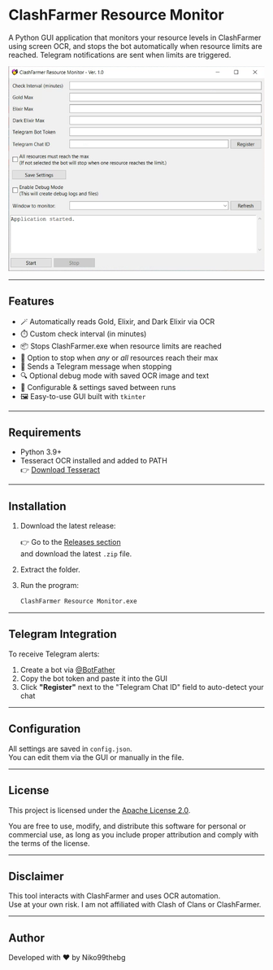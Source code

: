 # ClashFarmer Resource Monitor

A Python GUI application that monitors your resource levels in ClashFarmer using screen OCR, and stops the bot automatically when resource limits are reached. Telegram notifications are sent when limits are triggered.

![screenshot](preview.png) <!-- Optional: add screenshot image -->

---

## Features

- 🪄 Automatically reads Gold, Elixir, and Dark Elixir via OCR
- ⏱️ Custom check interval (in minutes)
- 📦 Stops ClashFarmer.exe when resource limits are reached
- 🛑 Option to stop when *any* or *all* resources reach their max
- 🔔 Sends a Telegram message when stopping
- 🔍 Optional debug mode with saved OCR image and text
- 💾 Configurable & settings saved between runs
- 🖼️ Easy-to-use GUI built with `tkinter`

---

## Requirements

- Python 3.9+
- Tesseract OCR installed and added to PATH  
  👉 [Download Tesseract](https://github.com/tesseract-ocr/tesseract)

---

## Installation

1. Download the latest release:

   👉 Go to the [Releases section](https://github.com/niko99thebg/public_clashfarmer_resourcemonitor/releases)  
   and download the latest `.zip` file.

2. Extract the folder.

3. Run the program:

   ```bash
   ClashFarmer Resource Monitor.exe

---

## Telegram Integration

To receive Telegram alerts:

1. Create a bot via [@BotFather](https://t.me/BotFather)
2. Copy the bot token and paste it into the GUI
3. Click **"Register"** next to the "Telegram Chat ID" field to auto-detect your chat

---

## Configuration

All settings are saved in `config.json`.  
You can edit them via the GUI or manually in the file.

---

## License

This project is licensed under the [Apache License 2.0](https://www.apache.org/licenses/LICENSE-2.0).

You are free to use, modify, and distribute this software for personal or commercial use,
as long as you include proper attribution and comply with the terms of the license.

---

## Disclaimer

This tool interacts with ClashFarmer and uses OCR automation.  
Use at your own risk. I am not affiliated with Clash of Clans or ClashFarmer.

---

## Author

Developed with ❤️ by Niko99thebg
